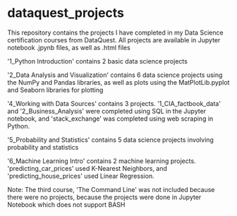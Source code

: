 # dataquest_projects
This repository contains the projects I have completed in my Data Science certification courses from DataQuest.
All projects are available in Jupyter notebook .jpynb files, as well as .html files


'1_Python Introduction' contains 2 basic data science projects

'2_Data Analysis and Visualization' contains 6 data science projects using the NumPy and Pandas libraries, as well as plots using the MatPlotLib.pyplot and Seaborn libraries for plotting

'4_Working with Data Sources' contains 3 projects. '1_CIA_factbook_data' and '2_Business_Analysis' were completed using SQL in the Jupyter notebook, and 'stack_exchange' was completed using web scraping in Python.

'5_Probability and Statistics' contains 5 data science projects involving probability and statistics

'6_Machine Learning Intro' contains 2 machine learning projects. 'predicting_car_prices' used K-Nearest Neighbors, and 'predicting_house_prices' used Linear Regression.



Note: The third course, 'The Command Line' was not included because there were no projects, because the projects were done in Jupyter Notebook which does not support BASH
